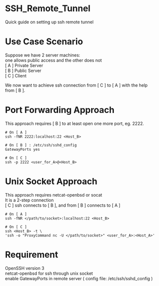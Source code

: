 # SSH_Remote_Tunnel
Quick guide on setting up ssh remote tunnel

# Use Case Scenario
Suppose we have 2 server machines:\
one allows public access and the other does not\
[ A ] Private Server\
[ B ] Public Server\
[ C ] Client

We now want to achieve ssh connection from [ C ] to [ A ] with the help from [ B ].

# Port Forwarding Approach
This approach requires [ B ] to at least open one more port, eg. 2222.
```
# On [ A ]
ssh -fNR 2222:localhost:22 <Host_B>
```
```
# On [ B ] : /etc/ssh/sshd_config
GatewayPorts yes
```
```
# On [ C ]
ssh -p 2222 <user_for_A>@<Host_B>
```

# Unix Socket Approach
This approach requires netcat-openbsd or socat\
It is a 2-step connection\
[ C ] ssh connects to [ B ], and from [ B ] connects to [ A ]
```
# On [ A ]
ssh -fNR </path/to/socket>:localhost:22 <Host_B>
```
```
# On [ C ]
ssh <Host_B> -t \
'ssh -o "ProxyCommand nc -U </path/to/socket>" <user_for_A>:<Host_A>'
```

# Requirement
OpenSSH version 3\
netcat-openbsd for ssh through unix socket\
enable GatewayPorts in remote server ( config file: /etc/ssh/sshd_config )
